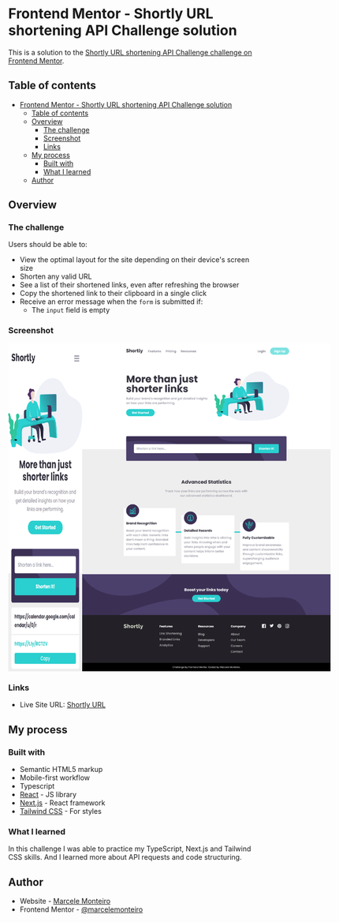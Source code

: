# Frontend Mentor - Shortly URL shortening API Challenge solution

This is a solution to the [Shortly URL shortening API Challenge challenge on Frontend Mentor](https://www.frontendmentor.io/challenges/url-shortening-api-landing-page-2ce3ob-G). 

## Table of contents

- [Frontend Mentor - Shortly URL shortening API Challenge solution](#frontend-mentor---shortly-url-shortening-api-challenge-solution)
  - [Table of contents](#table-of-contents)
  - [Overview](#overview)
    - [The challenge](#the-challenge)
    - [Screenshot](#screenshot)
    - [Links](#links)
  - [My process](#my-process)
    - [Built with](#built-with)
    - [What I learned](#what-i-learned)
  - [Author](#author)

## Overview

### The challenge

Users should be able to:

- View the optimal layout for the site depending on their device's screen size
- Shorten any valid URL
- See a list of their shortened links, even after refreshing the browser
- Copy the shortened link to their clipboard in a single click
- Receive an error message when the `form` is submitted if:
  - The `input` field is empty

### Screenshot

<div style="display: flex;">
  <img align="top" width="150" src="./public/images/screenshot-mobile.png"/>
  <img align="top" width="600" src="./public/images/screenshot-desktop.png"/>
</div>
<!-- ![Desktop](./public/images/screenshot-desktop.png) ![Mobile](./public/images/screenshot-mobile.png) -->

### Links

- Live Site URL: [Shortly URL](https://url-shortening-api-five-kappa.vercel.app/)

## My process

### Built with

- Semantic HTML5 markup
- Mobile-first workflow
- Typescript
- [React](https://reactjs.org/) - JS library
- [Next.js](https://nextjs.org/) - React framework
- [Tailwind CSS](https://tailwindcss.com/) - For styles

### What I learned

In this challenge I was able to practice my TypeScript, Next.js and Tailwind CSS skills. And I learned more about API requests and code structuring. 

## Author

- Website - [Marcele Monteiro](https://marcelemonteiro.netlify.app)
- Frontend Mentor - [@marcelemonteiro](https://www.frontendmentor.io/profile/marcelemonteiro)
